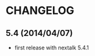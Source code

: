 
CHANGELOG
==============================

5.4 (2014/04/07)
-----------------------------

* first release with nextalk 5.4.1

